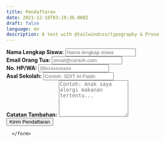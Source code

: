 ```yaml
---
title: Pendaftaran
date: 2021-12-18T03:10:36.000Z
draft: false
language: en
description: A test with @tailwindcss/typography & Prose
---
```


<!-- @format -->

<section class="lg:pb-24">
  <div class="max-w-screen-md px-4 mx-auto">
     <form name="pendaftaran" action="https://formsubmit.co/your@email.com" method="POST" class="space-y-8">
    <div class="my-4">
        <label for="nama" class="block mb-2 font-medium text-gray-900 text-md dark:text-gray-300"><strong>Nama Lengkap Siswa:</strong></label>
        <input type="text" name="nama" class="shadow-sm bg-gray-50 border border-gray-300 text-gray-900 text-md rounded-lg focus:ring-indigo-500 focus:border-indigo-500 block w-full p-2.5 dark:bg-gray-700 dark:border-gray-600 dark:placeholder-gray-400 dark:text-white dark:focus:ring-indigo-500 dark:focus:border-indigo-500 dark:shadow-sm-light" placeholder="Nama lengkap siswa" required>
    </div>
    <div class="my-4">
        <label for="email_ortu" class="block mb-2 font-medium text-gray-900 text-md dark:text-gray-300"><strong>Email Orang Tua:</strong></label>
        <input type="email" name="email_ortu" class="shadow-sm bg-gray-50 border border-gray-300 text-gray-900 text-md rounded-lg focus:ring-indigo-500 focus:border-indigo-500 block w-full p-2.5 dark:bg-gray-700 dark:border-gray-600 dark:placeholder-gray-400 dark:text-white dark:focus:ring-indigo-500 dark:focus:border-indigo-500 dark:shadow-sm-light" placeholder="email@contoh.com" required>
    </div>
    <div class="my-4">
        <label for="telepon" class="block mb-2 font-medium text-gray-900 text-md dark:text-gray-300"><strong>No. HP/WA:</strong></label>
        <input type="tel" name="telepon" class="block w-full p-3 text-gray-900 border border-gray-300 rounded-lg shadow-sm text-md bg-gray-50 focus:ring-indigo-500 focus:border-indigo-500 dark:bg-gray-700 dark:border-gray-600 dark:placeholder-gray-400 dark:text-white dark:focus:ring-indigo-500 dark:focus:border-indigo-500 dark:shadow-sm-light" placeholder="08xxxxxxxxxx" required>
    </div>
    <div class="my-4">
        <label for="asal_sekolah" class="block mb-2 font-medium text-gray-900 text-md dark:text-gray-300"><strong>Asal Sekolah:</strong></label>
        <input type="text" name="asal_sekolah" class="block w-full p-3 text-gray-900 border border-gray-300 rounded-lg shadow-sm text-md bg-gray-50 focus:ring-indigo-500 focus:border-indigo-500 dark:bg-gray-700 dark:border-gray-600 dark:placeholder-gray-400 dark:text-white dark:focus:ring-indigo-500 dark:focus:border-indigo-500 dark:shadow-sm-light" placeholder="Contoh: SDIT Al-Falah" required>
    </div>
    <div class="my-4 sm:col-span-2">
        <label for="catatan" class="block mb-2 font-medium text-gray-900 text-md dark:text-gray-400"><strong>Catatan Tambahan:</strong></label>
        <textarea id="catatan" name="catatan" rows="6" class="block p-2.5 w-full text-md text-gray-900 bg-gray-50 rounded-lg shadow-sm border border-gray-300 focus:ring-indigo-500 focus:border-indigo-500 dark:bg-gray-700 dark:border-gray-600 dark:placeholder-gray-400 dark:text-white dark:focus:ring-indigo-500 dark:focus:border-indigo-500" placeholder="Contoh: Anak saya alergi makanan tertentu..."></textarea>
    </div>
    <div class="mt-6 lg:pb-16">
        <button type="submit" class="px-5 py-3 font-bold text-center text-white bg-indigo-600 rounded-lg text-md sm:w-fit hover:bg-indigo-800 focus:ring-4 focus:outline-none focus:ring-indigo-300 dark:bg-indigo-600 dark:hover:bg-indigo-700 dark:focus:ring-indigo-800">Kirim Pendaftaran</button>
    </div>
</form>

      </form>
  </div>
</section>
